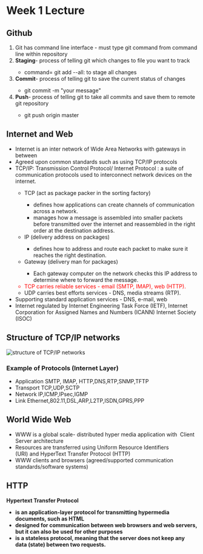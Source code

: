 <!DOCTYPE html>
<html lang="en>
<!-- declaring doctype as html and setting lanugage to english -->
  
<head>
<meta charset="UTF-8">
<!-- Telling the browser to parse the markup into multiple languages -->
<!-- <title>Week 1 Lecture</title> -->
<link rel="stylesheet" href="https://github.com/wendileee/Web-Programming-092023/blob/main/Web-Programming%20Lab/style.css"/>
</head>

<body>
  <main>
<h1>Week 1 Lecture</h1>
  <!-- using h1 to highlight "title" -->
<section>
  <!-- using section as to seperate parts of the notes -->
<h2>Github</h2>
  <!-- using h2 to highlight sub-titles of notes 
  using <ol><li> to form a numbered list -->
  
<ol>
  <li>Git has command line interface - must type git command from command line within repository</li>
  <li><strong>Staging</strong>- process of telling git which changes to file you want to track</li>
    <ul><li>command= git add --all: to stage all changes</li></ul>
  <li><strong>Commit</strong>- process of telling git to save the current status of changes</li>
    <ul><li>git commit -m "your message"</li></ul>
  <li><strong>Push</strong>- process of telling git to take all commits and save them to remote git repository</li>
    <ul><li>git push origin master</li></ul>
<!-- using in-line styling to partially bold keywords -->
</ol>
</section>
<section>
  <h2>Internet and Web</h2>
  <ul>
    <li>Internet is an inter network of Wide Area Networks with gateways in between</li>
    <li>Agreed upon common standards such as using TCP/IP protocols </li>
    <li>TCP/IP: Transmission Control Protocol/ Internet Protocol : a suite of communication protocols used to interconnect network devices on the internet.</li>
      <ul><li>TCP (act as package packer in the sorting factory)</li>
        <ul><li>defines how applications can create channels of communication across a network.</li>
          <li>manages how a message is assembled into smaller packets before transmitted over the internet and reassembled in the right order at the destination address.</li></ul>
        <li>IP (delivery address on packages)</li>
          <ul><li>defines how to address and route each packet to make sure it reaches the right destination. </li> </ul>
        <li>Gateway (delivery man for packages)</li>
          <ul><li>Each gateway computer on the network checks this IP address to determine where to forward the message.</li></ul>
        <li style="color:red;">TCP carries reliable services - email (SMTP, IMAP), web (HTTP).</li>
        <li>UDP carries best efforts services - DNS, media streams (RTP).</li>
      </ul>
    <li>Supporting standard application services - DNS, e-mail, web</li>
    <li>Internet regulated by Internet Engineering Task Force (IETF), Internet Corporation for Assigned Names and Numbers (ICANN) Internet Society (ISOC)</li>
  </ul>
  <!-- using <ul><li> to form bulleted sub points -->
</section>

<section>
  <h2>Structure of TCP/IP networks</h2>
  <img src="https://f28wp.github.io/material/lectures/images/layers.png" alt="structure of TCP/IP networks">
  <!-- used the img src attributes to insert image taken from course slide -->
  <h3>Example of Protocols (Internet Layer)</h3>
  <ul>
    <li>Application SMTP, IMAP, HTTP,DNS,RTP,SNMP,TFTP</li>
    <li>Transport TCP,UDP,SCTP</li>
    <li>Network IP,ICMP,IPsec,IGMP</li>
    <li>Link Ethernet,802.11,DSL,ARP,L2TP,ISDN,GPRS,PPP</li>
  </ul>
</section>

<section>
  <h2>World Wide Web</h2>
  <ul><li>WWW is a global scale- distributed hyper media application with 
Client Server architecture</li>
      <li>Resources are transferred using Uniform Resource Identifiers (URI) and HyperText Transfer Protocol (HTTP)</li>
      <li>WWW clients and browsers (agreed/supported communication standards/software systems)</li>
  </ul>
</section>

<section>
  <h2>HTTP</h2>
  <p><strong>Hypertext Transfer Protocol</p>
  <ul><li>is an application-layer protocol for transmitting hypermedia documents, such as HTML</li>
  <li>designed for communication between web browsers and web servers, but it can also be used for other purposes</li>
  <li>is a stateless protocol, meaning that the server does not keep any data (state) between two requests.</li></ul>
</section>
  </main>
</body>
  </html>
